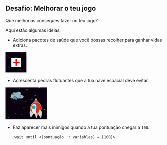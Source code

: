 ## Desafio: Melhorar o teu jogo

Que melhorias consegues fazer no teu jogo?

Aqui estão algumas ideias:

+ Adiciona pacotes de saúde que você possas recolher para ganhar vidas extras.

![captura de ecrã](images/invaders-aid.png)

+ Acrescenta pedras flutuantes que a tua nave espacial deve evitar.

![captura de ecrã](images/invaders-rocks.png)

+ Faz aparecer mais inimigos quando a tua pontuação chegar a ` 100 `.

```blocks3
    wait until <(pontuação :: variables) = [100]>
```